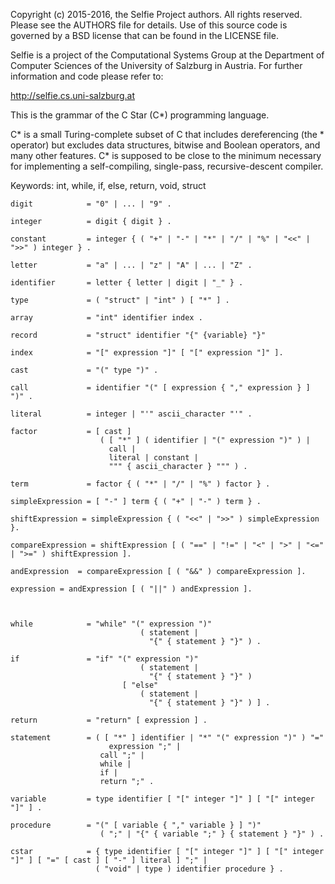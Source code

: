 Copyright (c) 2015-2016, the Selfie Project authors. All rights reserved. Please see the AUTHORS file for details. Use of this source code is governed by a BSD license that can be found in the LICENSE file.

Selfie is a project of the Computational Systems Group at the Department of Computer Sciences of the University of Salzburg in Austria. For further information and code please refer to:

http://selfie.cs.uni-salzburg.at

This is the grammar of the C Star (C*) programming language.

C* is a small Turing-complete subset of C that includes dereferencing (the * operator) but excludes data structures, bitwise and Boolean operators, and many other features. C* is supposed to be close to the minimum necessary for implementing a self-compiling, single-pass, recursive-descent compiler.

Keywords: int, while, if, else, return, void, struct

```
digit            = "0" | ... | "9" .

integer          = digit { digit } .

constant         = integer { ( "+" | "-" | "*" | "/" | "%" | "<<" | ">>" ) integer } .

letter           = "a" | ... | "z" | "A" | ... | "Z" .

identifier       = letter { letter | digit | "_" } .

type             = ( "struct" | "int" ) [ "*" ] .

array            = "int" identifier index .

record           = "struct" identifier "{" {variable} "}"

index            = "[" expression "]" [ "[" expression "]" ].

cast             = "(" type ")" .

call             = identifier "(" [ expression { "," expression } ] ")" .

literal          = integer | "'" ascii_character "'" .

factor           = [ cast ]
                    ( [ "*" ] ( identifier | "(" expression ")" ) |
                      call |
                      literal | constant |
                      """ { ascii_character } """ ) .

term             = factor { ( "*" | "/" | "%" ) factor } .

simpleExpression = [ "-" ] term { ( "+" | "-" ) term } .

shiftExpression = simpleExpression { ( "<<" | ">>" ) simpleExpression }.

compareExpression = shiftExpression [ ( "==" | "!=" | "<" | ">" | "<=" | ">=" ) shiftExpression ].

andExpression  = compareExpression [ ( "&&" ) compareExpression ].

expression = andExpression [ ( "||" ) andExpression ].



while            = "while" "(" expression ")"
                             ( statement |
                               "{" { statement } "}" ) .

if               = "if" "(" expression ")"
                             ( statement |
                               "{" { statement } "}" )
                         [ "else"
                             ( statement |
                               "{" { statement } "}" ) ] .

return           = "return" [ expression ] .

statement        = ( [ "*" ] identifier | "*" "(" expression ")" ) "="
                      expression ";" |
                    call ";" |
                    while |
                    if |
                    return ";" .

variable         = type identifier [ "[" integer "]" ] [ "[" integer "]" ] .

procedure        = "(" [ variable { "," variable } ] ")"
                    ( ";" | "{" { variable ";" } { statement } "}" ) .

cstar            = { type identifier [ "[" integer "]" ] [ "[" integer "]" ] [ "=" [ cast ] [ "-" ] literal ] ";" |
                   ( "void" | type ) identifier procedure } .
```
